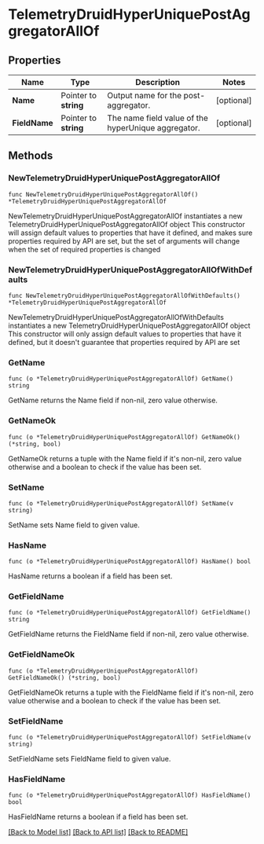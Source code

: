 # TelemetryDruidHyperUniquePostAggregatorAllOf

## Properties

Name | Type | Description | Notes
------------ | ------------- | ------------- | -------------
**Name** | Pointer to **string** | Output name for the post-aggregator. | [optional] 
**FieldName** | Pointer to **string** | The name field value of the hyperUnique aggregator. | [optional] 

## Methods

### NewTelemetryDruidHyperUniquePostAggregatorAllOf

`func NewTelemetryDruidHyperUniquePostAggregatorAllOf() *TelemetryDruidHyperUniquePostAggregatorAllOf`

NewTelemetryDruidHyperUniquePostAggregatorAllOf instantiates a new TelemetryDruidHyperUniquePostAggregatorAllOf object
This constructor will assign default values to properties that have it defined,
and makes sure properties required by API are set, but the set of arguments
will change when the set of required properties is changed

### NewTelemetryDruidHyperUniquePostAggregatorAllOfWithDefaults

`func NewTelemetryDruidHyperUniquePostAggregatorAllOfWithDefaults() *TelemetryDruidHyperUniquePostAggregatorAllOf`

NewTelemetryDruidHyperUniquePostAggregatorAllOfWithDefaults instantiates a new TelemetryDruidHyperUniquePostAggregatorAllOf object
This constructor will only assign default values to properties that have it defined,
but it doesn't guarantee that properties required by API are set

### GetName

`func (o *TelemetryDruidHyperUniquePostAggregatorAllOf) GetName() string`

GetName returns the Name field if non-nil, zero value otherwise.

### GetNameOk

`func (o *TelemetryDruidHyperUniquePostAggregatorAllOf) GetNameOk() (*string, bool)`

GetNameOk returns a tuple with the Name field if it's non-nil, zero value otherwise
and a boolean to check if the value has been set.

### SetName

`func (o *TelemetryDruidHyperUniquePostAggregatorAllOf) SetName(v string)`

SetName sets Name field to given value.

### HasName

`func (o *TelemetryDruidHyperUniquePostAggregatorAllOf) HasName() bool`

HasName returns a boolean if a field has been set.

### GetFieldName

`func (o *TelemetryDruidHyperUniquePostAggregatorAllOf) GetFieldName() string`

GetFieldName returns the FieldName field if non-nil, zero value otherwise.

### GetFieldNameOk

`func (o *TelemetryDruidHyperUniquePostAggregatorAllOf) GetFieldNameOk() (*string, bool)`

GetFieldNameOk returns a tuple with the FieldName field if it's non-nil, zero value otherwise
and a boolean to check if the value has been set.

### SetFieldName

`func (o *TelemetryDruidHyperUniquePostAggregatorAllOf) SetFieldName(v string)`

SetFieldName sets FieldName field to given value.

### HasFieldName

`func (o *TelemetryDruidHyperUniquePostAggregatorAllOf) HasFieldName() bool`

HasFieldName returns a boolean if a field has been set.


[[Back to Model list]](../README.md#documentation-for-models) [[Back to API list]](../README.md#documentation-for-api-endpoints) [[Back to README]](../README.md)


